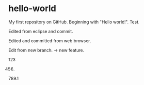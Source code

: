 # hello-world
My first repository on GitHub. Beginning with "Hello world!".
Test.

Edited from eclipse and commit.

Edited and committed from web browser.

Edit from new branch. -> new feature.

123

456.

789.1
